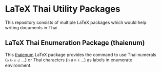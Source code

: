 # LaTeX Thai Utility Packages

This repository consists of multiple LaTeX packages which would help
writing documents in Thai.

## LaTeX Thai Enumeration Package (thaienum)

This [thaienum](thaienum/) LaTeX package provides the command to use Thai numerals
(๑ ๒ ๓ ๔ ...) or Thai characters (ก ข ค ง ...) as labels in enumerate
environment.
